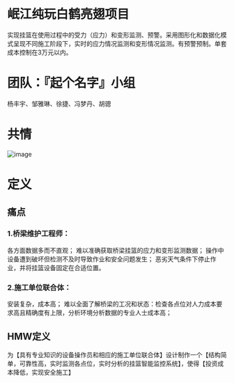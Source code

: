 # 岷江纯玩白鹤亮翅项目
实现挂篮在使用过程中的受力（应力）和变形监测、预警。采用图形化和数据化模式呈现不同施工阶段下，实时的应力情况监测和变形情况监测。有预警预制。单套成本控制在3万元以内。
# 团队：『起个名字』小组
杨丰宇、邹雅琳、徐捷、冯梦丹、胡骢
# 共情
![image](https://github.com/STARTWITHDREAMS/Smart-Civil-Engineering/assets/139680265/edf871fc-ef89-4aaf-a943-04d3ecf0fba0)
# 定义
## 痛点
### 1.桥梁维护工程师：
各方面数据多而不直观；
难以准确获取桥梁挂篮的应力和变形监测数据；
操作中设备遭到破坏但检测不及时导致作业和安全问题发生；
恶劣天气条件下停止作业，并将挂篮设备固定在合适位置。  
### 2.施工单位联合体：
安装复杂，成本高；
难以全面了解桥梁的工况和状态：检查各点位对人力成本要求高且精确度有上限，分析环境分析数据的专业人士成本高；
## HMW定义
为【具有专业知识的设备操作员和相应的施工单位联合体】设计制作一个【结构简单，可靠性高，实时监测各点位，实时分析的挂篮智能监控系统】，使得【投资成本降低，实现安全施工】
